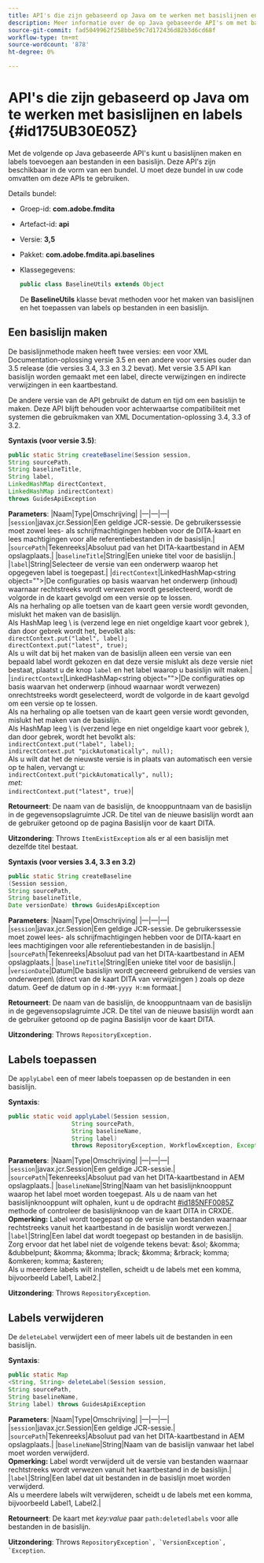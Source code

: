 ```yaml
---
title: API's die zijn gebaseerd op Java om te werken met basislijnen en labels
description: Meer informatie over de op Java gebaseerde API's om met basislijnen en labels te werken
source-git-commit: fad5049962f258bbe59c7d172436d82b3d6cd68f
workflow-type: tm+mt
source-wordcount: '878'
ht-degree: 0%

---
```



# API&#39;s die zijn gebaseerd op Java om te werken met basislijnen en labels {#id175UB30E05Z}

Met de volgende op Java gebaseerde API&#39;s kunt u basislijnen maken en labels toevoegen aan bestanden in een basislijn. Deze API&#39;s zijn beschikbaar in de vorm van een bundel. U moet deze bundel in uw code omvatten om deze APIs te gebruiken.

Details bundel:

- Groep-id: **com.adobe.fmdita**

- Artefact-id: **api**

- Versie: **3,5**

- Pakket: **com.adobe.fmdita.api.baselines**

- Klassegegevens:

  ```JAVA
  public class BaselineUtils extends Object
  ```

  De **BaselineUtils** klasse bevat methoden voor het maken van basislijnen en het toepassen van labels op bestanden in een basislijn.


## Een basislijn maken

De basislijnmethode maken heeft twee versies: een voor XML Documentation-oplossing versie 3.5 en een andere voor versies ouder dan 3.5 release \(die versies 3.4, 3.3 en 3.2 bevat). Met versie 3.5 API kan basislijn worden gemaakt met een label, directe verwijzingen en indirecte verwijzingen in een kaartbestand.

De andere versie van de API gebruikt de datum en tijd om een basislijn te maken. Deze API blijft behouden voor achterwaartse compatibiliteit met systemen die gebruikmaken van XML Documentation-oplossing 3.4, 3.3 of 3.2.

**Syntaxis \(voor versie 3.5\)**:

```JAVA
public static String createBaseline(Session session, 
String sourcePath, 
String baselineTitle, 
String label, 
LinkedHashMap directContext, 
LinkedHashMap indirectContext) 
throws GuidesApiException
```

**Parameters**: |Naam|Type|Omschrijving| |—|—|—| |`session`|javax.jcr.Session|Een geldige JCR-sessie. De gebruikerssessie moet zowel lees- als schrijfmachtigingen hebben voor de DITA-kaart en lees machtigingen voor alle referentiebestanden in de basislijn.| |`sourcePath`|Tekenreeks|Absoluut pad van het DITA-kaartbestand in AEM opslagplaats.| |`baselineTitle`|String|Een unieke titel voor de basislijn.| |`label`|String|Selecteer de versie van een onderwerp waarop het opgegeven label is toegepast.| |`directContext`|LinkedHashMap&lt;string object=&quot;&quot;>|De configuraties op basis waarvan het onderwerp \(inhoud\) waarnaar rechtstreeks wordt verwezen wordt geselecteerd, wordt de volgorde in de kaart gevolgd om een versie op te lossen. <br> Als na herhaling op alle toetsen van de kaart geen versie wordt gevonden, mislukt het maken van de basislijn. <br> Als HashMap leeg \ is (verzend lege en niet ongeldige kaart voor gebrek \), dan door gebrek wordt het, bevolkt als: <br>`directContext.put("label", label);` <br> `directContext.put("latest", true);` <br> Als u wilt dat bij het maken van de basislijn alleen een versie van een bepaald label wordt gekozen en dat deze versie mislukt als deze versie niet bestaat, plaatst u de knop `label` en het label waarop u basislijn wilt maken.| |`indirectContext`|LinkedHashMap&lt;string object=&quot;&quot;>|De configuraties op basis waarvan het onderwerp \(inhoud waarnaar wordt verwezen) onrechtstreeks wordt geselecteerd, wordt de volgorde in de kaart gevolgd om een versie op te lossen. <br> Als na herhaling op alle toetsen van de kaart geen versie wordt gevonden, mislukt het maken van de basislijn. <br> Als HashMap leeg \ is (verzend lege en niet ongeldige kaart voor gebrek \), dan door gebrek, wordt het bevolkt als: <br>`indirectContext.put("label", label);` <br>`indirectContext.put "pickAutomatically", null);` <br> Als u wilt dat het de nieuwste versie is in plaats van automatisch een versie op te halen, vervangt u: <br>`indirectContext.put("pickAutomatically", null);` <br> _met:_ <br>`indirectContext.put("latest", true)`|

**Retourneert**: De naam van de basislijn, de knooppuntnaam van de basislijn in de gegevensopslagruimte JCR. De titel van de nieuwe basislijn wordt aan de gebruiker getoond op de pagina Basislijn voor de kaart DITA.

**Uitzondering**: Throws ``ItemExistExceptiom`` als er al een basislijn met dezelfde titel bestaat.

**Syntaxis \(voor versies 3.4, 3.3 en 3.2\)**

```JAVA
public static String createBaseline
(Session session, 
String sourcePath, 
String baselineTitle, 
Date versionDate) throws GuidesApiException
```

**Parameters**: |Naam|Type|Omschrijving| |—|—|—| |`session`|javax.jcr.Session|Een geldige JCR-sessie. De gebruikerssessie moet zowel lees- als schrijfmachtigingen hebben voor de DITA-kaart en lees machtigingen voor alle referentiebestanden in de basislijn.| |``sourcePath``|Tekenreeks|Absoluut pad van het DITA-kaartbestand in AEM opslagplaats.| |`baselineTitle`|String|Een unieke titel voor de basislijn.| |`versionDate`|Datum|De basislijn wordt gecreeerd gebruikend de versies van onderwerpen\ (direct van de kaart DITA van verwijzingen \) zoals op deze datum. Geef de datum op in `d-MM-yyyy H:mm` formaat.|

**Retourneert**: De naam van de basislijn, de knooppuntnaam van de basislijn in de gegevensopslagruimte JCR. De titel van de nieuwe basislijn wordt aan de gebruiker getoond op de pagina Basislijn voor de kaart DITA.

**Uitzondering**: Throws ``RepositoryException.``

## Labels toepassen

De ``applyLabel`` een of meer labels toepassen op de bestanden in een basislijn.

**Syntaxis**:

```JAVA
public static void applyLabel(Session session,
                  String sourcePath,
                  String baselineName,
                  String label)
                  throws RepositoryException, WorkflowException, Exception
```

**Parameters**: |Naam|Type|Omschrijving| |—|—|—| |`session`|javax.jcr.Session|Een geldige JCR-sessie.| |`sourcePath`|Tekenreeks|Absoluut pad van het DITA-kaartbestand in AEM opslagplaats.| |``baselineName``|String|Naam van het basislijnknooppunt waarop het label moet worden toegepast. Als u de naam van het basislijnknooppunt wilt ophalen, kunt u de opdracht [\#id185NFF0085Z](#id185NFF0085Z) methode of controleer de basislijnknoop van de kaart DITA in CRXDE.<br> **Opmerking:** Label wordt toegepast op de versie van bestanden waarnaar rechtstreeks vanuit het kaartbestand in de basislijn wordt verwezen.| |`label`|String|Een label dat wordt toegepast op bestanden in de basislijn. Zorg ervoor dat het label niet de volgende tekens bevat: &amp;sol; &amp;komma; &amp;dubbelpunt; &amp;komma; &amp;komma; lbrack; &amp;komma; &amp;rbrack; komma; &amp;omkeren; komma; &amp;asteren; <br> Als u meerdere labels wilt instellen, scheidt u de labels met een komma, bijvoorbeeld Label1, Label2.|

**Uitzondering**: Throws `RepositoryException`.

## Labels verwijderen

De ``deleteLabel`` verwijdert een of meer labels uit de bestanden in een basislijn.

**Syntaxis**:

```JAVA
public static Map
<String, String> deleteLabel(Session session, 
String sourcePath, 
String baselineName, 
String label) throws GuidesApiException
```

**Parameters**: |Naam|Type|Omschrijving| |—|—|—| |`session`|javax.jcr.Session|Een geldige JCR-sessie.| |`sourcePath`|Tekenreeks|Absoluut pad van het DITA-kaartbestand in AEM opslagplaats.| |`baselineName`|String|Naam van de basislijn vanwaar het label moet worden verwijderd. <br> **Opmerking:** Label wordt verwijderd uit de versie van bestanden waarnaar rechtstreeks wordt verwezen vanuit het kaartbestand in de basislijn.| |`label`|String|Een label dat uit bestanden in de basislijn moet worden verwijderd. <br> Als u meerdere labels wilt verwijderen, scheidt u de labels met een komma, bijvoorbeeld Label1, Label2.|

**Retourneert**: De kaart met *key:value* paar `path:deletedlabels` voor alle bestanden in de basislijn.

**Uitzondering**: Throws ``RepositoryException`, `VersionException`, `Exception``.

